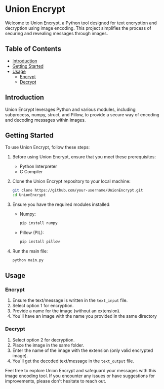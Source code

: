 # Union Encrypt

Welcome to Union Encrypt, a Python tool designed for text encryption and decryption using image encoding. This project simplifies the process of securing and revealing messages through images.

## Table of Contents
- [Introduction](#introduction)
- [Getting Started](#getting-started)
- [Usage](#usage)
  - [Encrypt](#encrypt)
  - [Decrypt](#decrypt)

## Introduction<a name="introduction"></a>

Union Encrypt leverages Python and various modules, including subprocess, numpy, struct, and Pillow, to provide a secure way of encoding and decoding messages within images.

## Getting Started<a name="getting-started"></a>

To use Union Encrypt, follow these steps:
1. Before using Union Encrypt, ensure that you meet these prerequisites:
   - Python Interpreter
   - C Compiler
2. Clone the Union Encrypt repository to your local machine:

    ```bash
    git clone https://github.com/your-username/UnionEncrypt.git
    cd UnionEncrypt
    ```

3. Ensure you have the required modules installed:
   - Numpy:
     ```bash
     pip install numpy
     ```
   - Pillow (PIL):
     ```bash
     pip install pillow
     ```

4. Run the main file:

    ```bash
    python main.py
    ```

## Usage<a name="usage"></a>

### Encrypt<a name="encrypt"></a>

1. Ensure the text/message is written in the `text_input` file.
2. Select option 1 for encryption.
3. Provide a name for the image (without an extension).
4. You'll have an image with the name you provided in the same directory

### Decrypt<a name="decrypt"></a>

1. Select option 2 for decryption.
2. Place the image in the same folder.
3. Enter the name of the image with the extension (only valid encrypted image).
4. You'll get the decoded text/message in the `text_output` file.

Feel free to explore Union Encrypt and safeguard your messages with this image encoding tool. If you encounter any issues or have suggestions for improvements, please don't hesitate to reach out.
